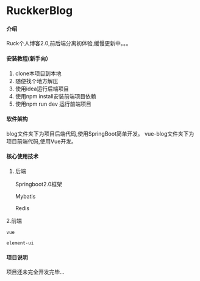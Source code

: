 # RuckkerBlog

#### 介绍
Ruck个人博客2.0,前后端分离初体验,缓慢更新中。。。

#### 安装教程(新手向）

1. clone本项目到本地
2. 随便找个地方解压
3. 使用idea运行后端项目
4. 使用npm install安装前端项目依赖
5. 使用npm run dev 运行前端项目



#### 软件架构

blog文件夹下为项目后端代码,使用SpringBoot简单开发。
vue-blog文件夹下为项目前端代码,使用Vue开发。



#### 核心使用技术
 1. 后端

    Springboot2.0框架

    Mybatis
    
    Redis

 2.前端

    vue
    
    element-ui
    
#### 项目说明
项目还未完全开发完毕...

